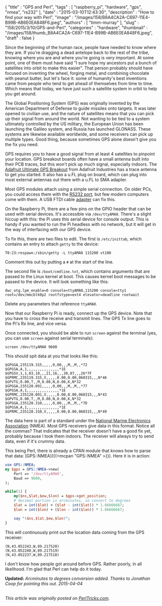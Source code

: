 {
   "title" : "GPS and Perl",
   "tags" : [
      "raspberry_pi",
      "hardware",
      "gps",
      "nmea",
      "rs232"
   ],
   "date" : "2015-03-10T12:43:30",
   "description" : "How to find your way with Perl",
   "image" : "/images/158/B8A4CA2A-C697-11E4-B99B-AB6E0EA848F6.jpeg",
   "authors" : [
      "timm-murray"
   ],
   "slug" : "158/2015/3/10/GPS-and-Perl",
   "categories" : "hardware",
   "thumbnail" : "/images/158/thumb_B8A4CA2A-C697-11E4-B99B-AB6E0EA848F6.jpeg",
   "draft" : false
}


Since the beginning of the human race, people have needed to know where they are. If you're dragging a dead antelope back to the rest of the tribe, knowing where you are and where you're going is very important. At some point, one of them must have said "I sure hope my ancestors put a bunch of satellites into orbit to make this easier". That person probably should have focused on inventing the wheel, forging metal, and combining chocolate with peanut butter, but let's face it: some of humanity's best inventions came from people who tend to get ahead of themselves from time to time. Which means that today, we have just such a satellite system in orbit to help you get around.

The Global Positioning System (GPS) was originally invented by the American Department of Defense to guide missiles onto targets. It was later opened to civilian use, and the nature of satellites means that you can pick up their signal from around the world. Not wanting to be tied to a system ultimately controlled by the US military, the European Union has been launching the Galileo system, and Russia has launched GLONASS. These systems are likewise available worldwide, and some receivers can pick up multiple types. Good thing, because sometimes GPS alone doesn't give you the fix you need.

GPS requires you to have a good signal from at least 4 satellites to pinpoint your location. GPS breakout boards often have a small antenna built into their PCB traces, but this won't pick up much signal, especially indoors. The [Adafruit Ultimate GPS Breakout](https://www.adafruit.com/products/746) from Adafruit Industries has a trace antenna to get you started. It also has a u.FL plug on board, which can plug into most external antennas out there with a u.FL to SMA adapter.

Most GPS modules attach using a simple serial connection. On older PCs, you could access them with the [RS232 port](https://en.wikipedia.org/wiki/RS-232), but few modern computers come with them. A USB FTDI cable [adapter](http://www.ftdichip.com/Products/Cables/USBRS232.htm) can fix this.

On the Raspberry Pi, there are a few pins on the GPIO header that can be used with serial devices. It's accessible via `/dev/ttyAMA0`. There's a slight hiccup with this: the Pi uses this serial device for console output. This is handy if you wanted to run the Pi headless with no network, but it will get in the way of interfacing with our GPS device.

To fix this, there are two files to edit. The first is `/etc/inittab`, which contains an entry to attach `getty` to the device:

    T0:23:respawn:/sbin/getty -L ttyAMA0 115200 vt100

Comment this out by putting a `#` at the start of the line.

The second file is `/boot/cmdline.txt`, which contains arguments that are passed to the Linux kernel at boot. This causes kernel boot messages to be passed to the device. It will look something like this:

    dwc_otg.lpm_enable=0 console=ttyAMA0,115200 console=tty1 root=/dev/mmcblk0p2 rootfstype=ext4 elevator=deadline rootwait

Delete any parameters that reference `ttyAMA0`.

Now that our Raspberry Pi is ready, connect up the GPS device. Note that you have to cross the receive and transmit lines. The GPS Tx line goes to the Pi's Rx line, and vice versa.

Once connected, you should be able to run `screen` against the terminal (yes, you can use `screen` against serial terminals):

    screen /dev/ttyAMA0 9600

This should spit data at you that looks like this:

    $GPGGA,235119.315,,,,,0,00,,,M,,M,,*72
    $GPGSA,A,1,,,,,,,,,,,,,,,*1E
    $GPGSV,1,1,03,10,,,21,16,,,30,07,,,26*7F
    $GPRMC,235119.315,V,,,,,0.00,0.00,060315,,,N*46
    $GPVTG,0.00,T,,M,0.00,N,0.00,K,N*32
    $GPGGA,235120.091,,,,,0,00,,,M,,M,,*77
    $GPGSA,A,1,,,,,,,,,,,,,,,*1E
    $GPRMC,235120.091,V,,,,,0.00,0.00,060315,,,N*43
    $GPVTG,0.00,T,,M,0.00,N,0.00,K,N*32
    $GPGGA,235120.310,,,,,0,00,,,M,,M,,*7D
    $GPGSA,A,1,,,,,,,,,,,,,,,*1E
    $GPRMC,235120.310,V,,,,,0.00,0.00,060315,,,N*49

The data here is part of a standard under the [National Marine Electronics Association](http://www.nmea.org/) (NMEA). Most GPS receivers give data in this format. Notice all the commas? That indicates that the receiver doesn't have a good fix yet, probably because I took them indoors. The receiver will always try to send data, even if it's crummy data.

This being Perl, there is already a CPAN module that knows how to parse that data: [GPS::NMEA]({{<mcpan "GPS::NMEA" >}}). Here it is in action:

```perl
use GPS::NMEA;
my $gps = GPS::NMEA->new(
    Port => '/dev/ttyAMA0',
    Baud => 9600,
);

while(1) {
    my($ns,$lat,$ew,$lon) = $gps->get_position;
    # decimal portion is arcminutes, so convert to degrees
    $lat = int($lat) + ($lat - int($lat)) * 1.66666667;
    $lon = int($lon) + ($lon - int($lon)) * 1.66666667;

    say "($ns,$lat,$ew,$lon)";
}
```

This will continuously print out the location data coming from the GPS receiver:

    (N,43.052243,W,89.217520)
    (N,43.052240,W,89.217519)
    (N,43.052237,W,89.217518)

I don't know how people got around before GPS. Rather poorly, in all likelihood. I'm glad that Perl can help do it today.

**Updated:** *Arcminutes to degrees conversion added. Thanks to Jonathan Coop for pointing this out. 2015-04-04*

\
*This article was originally posted on [PerlTricks.com](http://perltricks.com).*
